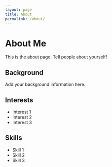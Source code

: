 ```yaml
---
layout: page
title: About
permalink: /about/
---
```


# About Me

This is the about page. Tell people about yourself!

## Background

Add your background information here.

## Interests

- Interest 1
- Interest 2
- Interest 3

## Skills

- Skill 1
- Skill 2
- Skill 3

